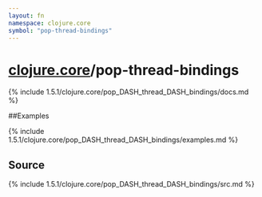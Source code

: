```yaml
---
layout: fn
namespace: clojure.core
symbol: "pop-thread-bindings"
---
```


# [clojure.core](../)/pop-thread-bindings

{% include 1.5.1/clojure.core/pop_DASH_thread_DASH_bindings/docs.md %}

##Examples

{% include 1.5.1/clojure.core/pop_DASH_thread_DASH_bindings/examples.md %}
## Source
{% include 1.5.1/clojure.core/pop_DASH_thread_DASH_bindings/src.md %}

